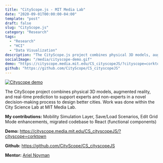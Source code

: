 ```yaml
---
title: "CityScope.js - MIT Media Lab"
date: "2020-09-01T00:00:00-04:00"
template: "post"
draft: false
slug: "CityScope.js"
category: "Research"
tags:
  - "Research"
  - "HCI"
  - "Data Visualization"
description: "The CityScope.js project combines physical 3D models, augmented reality, and real-time prediction to support experts and non-experts in a novel decision-making process to design better cities. Work was done within the City Science Lab at MIT Media Lab. "
socialImage: "/media/cityscope-demo.gif"
demo: "https://cityscope.media.mit.edu/CS_cityscopeJS/?cityscope=corktown"
github: "https://github.com/CityScope/CS_cityscopeJS"
---
```


[![Cityscope demo](/media/cityscope-demo.gif)](https://cityscope.media.mit.edu/CS_cityscopeJS/?cityscope=corktown)

The CityScope project combines physical 3D models, augmented reality, and real-time prediction to support experts and non-experts in a novel decision-making process to design better cities. Work was done within the City Science Lab at MIT Media Lab.

**My contributions:** Mobility Simulation Layer, Save/Load Scenarios, Edit Grid Mode enhancements, migrated codebase to React (functional components)

**Demo:** https://cityscope.media.mit.edu/CS_cityscopeJS/?cityscope=corktown

**Github:** https://github.com/CityScope/CS_cityscopeJS

**Mentor:** [Ariel Noyman](https://www.media.mit.edu/people/noyman/overview/)
